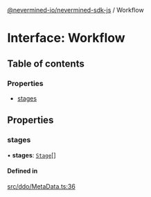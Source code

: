 [@nevermined-io/nevermined-sdk-js](../code-reference.md) / Workflow

# Interface: Workflow

## Table of contents

### Properties

- [stages](Workflow.md#stages)

## Properties

### stages

• **stages**: [`Stage`](Stage.md)[]

#### Defined in

[src/ddo/MetaData.ts:36](https://github.com/nevermined-io/sdk-js/blob/be45ac6/src/ddo/MetaData.ts#L36)
